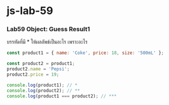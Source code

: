 # js-lab-59
### Lab59 Object: Guess Result1
บรรทัดที่มี * ให้ผลลัพธ์เป็นอะไร เพราะอะไร

```JavaScript
const product1 = { name: 'Coke', price: 18, size: '500mL' };

const product2 = product1;
product2.name = 'Pepsi';
product2.price = 19;

console.log(product1); // *
console.log(product2); // **
console.log(product1 === product2); // ***
```
